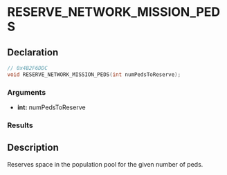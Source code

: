 # RESERVE_NETWORK_MISSION_PEDS

## Declaration
```cpp
// 0x4B2F6DDC
void RESERVE_NETWORK_MISSION_PEDS(int numPedsToReserve);
```

### Arguments
- **int:** numPedsToReserve

### Results

## Description
Reserves space in the population pool for the given number of peds.